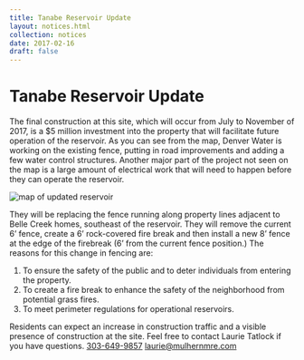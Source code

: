 ```yaml
---
title: Tanabe Reservoir Update
layout: notices.html
collection: notices
date: 2017-02-16
draft: false
---
```

# Tanabe Reservoir Update

The final construction at this site, which will occur from July to November of 2017, is a $5 million investment into the property that will facilitate future operation of the reservoir. As you can see from the map, Denver Water is working on the existing fence, putting in road improvements and adding a few water control structures. Another major part of the project not seen on the map is a large amount of electrical work that will need to happen before they can operate the reservoir.

![map of updated reservoir](/assets/notices/2017-02-15-TanabeReservoirMap.jpg)

They will be replacing the fence running along property lines adjacent to Belle Creek homes, southeast of the reservoir. They will remove the current 6’ fence, create a 6’ rock-covered fire break and then install a new 8’ fence at the edge of the firebreak (6’ from the current fence position.) The reasons for this change in fencing are:
1. To ensure the safety of the public and to deter individuals from entering the property.
2. To create a fire break to enhance the safety of the neighborhood from potential grass fires.
3. To meet perimeter regulations for operational reservoirs.
 
Residents can expect an increase in construction traffic and a visible presence of construction at the site. Feel free to contact Laurie Tatlock if you have questions. <a href="tel:+3036499857">303-649-9857</a> <a href="mailto:laurie@mulhernmre.com">laurie@mulhernmre.com</a>